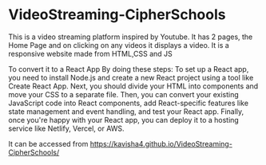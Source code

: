 # VideoStreaming-CipherSchools

This is a video streaming platform inspired by Youtube. It has 2 pages, the Home Page and on clicking on any videos it displays a video. It is a responsive website made from HTML,CSS and JS

To convert it to a React App
By doing these steps:
To set up a React app, you need to install Node.js and create a new React project using a tool like Create React App. Next, you should divide your HTML into components and move your CSS to a separate file. Then, you can convert your existing JavaScript code into React components, add React-specific features like state management and event handling, and test your React app. Finally, once you're happy with your React app, you can deploy it to a hosting service like Netlify, Vercel, or AWS.


It can be accessed from https://kavisha4.github.io/VideoStreaming-CipherSchools/
